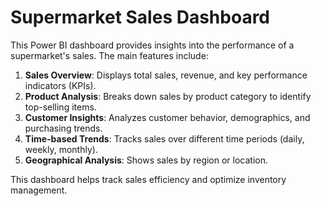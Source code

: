 # Supermarket Sales Dashboard

This Power BI dashboard provides insights into the performance of a supermarket's sales. The main features include:

1. **Sales Overview**: Displays total sales, revenue, and key performance indicators (KPIs).
2. **Product Analysis**: Breaks down sales by product category to identify top-selling items.
3. **Customer Insights**: Analyzes customer behavior, demographics, and purchasing trends.
4. **Time-based Trends**: Tracks sales over different time periods (daily, weekly, monthly).
5. **Geographical Analysis**: Shows sales by region or location.

This dashboard helps track sales efficiency and optimize inventory management.
